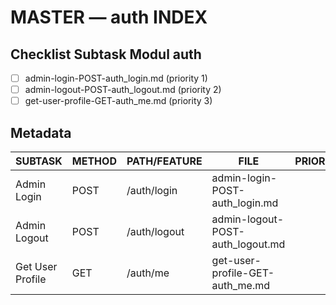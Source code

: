 # MASTER — auth INDEX

## Checklist Subtask Modul auth
- [ ] admin-login-POST-auth_login.md (priority 1)
- [ ] admin-logout-POST-auth_logout.md (priority 2)
- [ ] get-user-profile-GET-auth_me.md (priority 3)

## Metadata
| SUBTASK | METHOD | PATH/FEATURE | FILE | PRIORITY | DEPENDENCIES |
|---|---|---|---|---:|---|
| Admin Login | POST | /auth/login | admin-login-POST-auth_login.md | 1 | - |
| Admin Logout | POST | /auth/logout | admin-logout-POST-auth_logout.md | 2 | `admin-login-POST-auth_login.md` |
| Get User Profile | GET | /auth/me | get-user-profile-GET-auth_me.md | 3 | `admin-login-POST-auth_login.md` |
